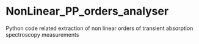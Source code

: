 # NonLinear_PP_orders_analyser
Python code related extraction of non linear orders of transient absorption spectroscopy measurements

